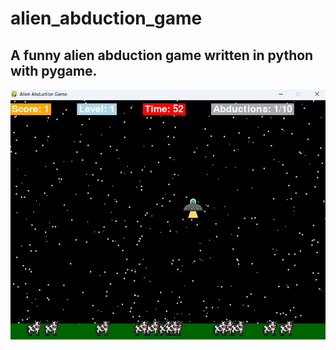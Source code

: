 # alien_abduction_game
A funny alien abduction game written in python with pygame.
---
![Alien Abduction Game - Screenshot](screen_shoot.jpg)